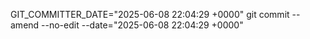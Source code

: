GIT_COMMITTER_DATE="2025-06-08 22:04:29 +0000" git commit --amend --no-edit --date="2025-06-08 22:04:29 +0000"
